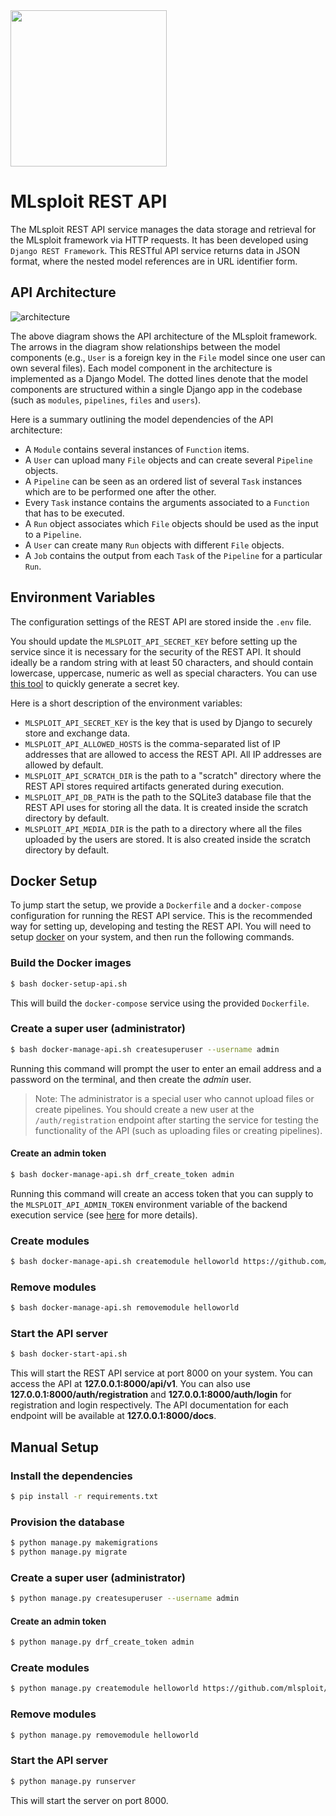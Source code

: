 <img width="250" src="https://mlsploit.github.io/static/img/mlsploit-logo.png">

# MLsploit REST API

The MLsploit REST API service manages the data storage and retrieval 
for the MLsploit framework via HTTP requests. 
It has been developed using `Django REST Framework`.
This RESTful API service returns data in JSON format,
where the nested model references are in URL identifier form.

## API Architecture

![architecture](architecture.png)

The above diagram shows the API architecture of the MLsploit framework.
The arrows in the diagram show relationships between the model components
(e.g., `User` is a foreign key in the `File` model 
since one user can own several files).
Each model component in the architecture is implemented as a Django Model.
The dotted lines denote that the model components are structured 
within a single Django app in the codebase 
(such as `modules`, `pipelines`, `files` and `users`). 

Here is a summary outlining the model dependencies of the API architecture:
- A `Module` contains several instances of `Function` items.
- A `User` can upload many `File` objects and can create several `Pipeline` objects.
- A `Pipeline` can be seen as an ordered list of several `Task` instances 
  which are to be performed one after the other.
- Every `Task` instance contains the arguments associated to a `Function` 
  that has to be executed.
- A `Run` object associates which `File` objects should be used as the input to a `Pipeline`.
- A `User` can create many `Run` objects with different `File` objects.
- A `Job` contains the output from each `Task` of the `Pipeline` for a particular `Run`.

## Environment Variables

The configuration settings of the REST API are stored
inside the `.env` file.

You should update the `MLSPLOIT_API_SECRET_KEY` before setting up the service
since it is necessary for the security of the REST API.
It should ideally be a random string with at least 50 characters, 
and should contain lowercase, uppercase, numeric as well as special characters.
You can use [this tool](https://pinetools.com/random-string-generator)
to quickly generate a secret key.

Here is a short description of the environment variables:
- `MLSPLOIT_API_SECRET_KEY` is the key that is used by Django 
  to securely store and exchange data.
- `MLSPLOIT_API_ALLOWED_HOSTS` is the comma-separated list of IP addresses 
  that are allowed to access the REST API. All IP addresses are allowed by default.
- `MLSPLOIT_API_SCRATCH_DIR` is the path to a "scratch" directory where 
  the REST API stores required artifacts generated during execution.
- `MLSPLOIT_API_DB_PATH` is the path to the SQLite3 database file 
  that the REST API uses for storing all the data. 
  It is created inside the scratch directory by default.
- `MLSPLOIT_API_MEDIA_DIR` is the path to a directory where 
  all the files uploaded by the users are stored. 
  It is also created inside the scratch directory by default.

## Docker Setup

To jump start the setup, we provide a `Dockerfile` and a `docker-compose` configuration 
for running the REST API service. 
This is the recommended way for setting up, developing and testing the REST API.
You will need to setup [docker](https://www.docker.com/get-started) on your system,
and then run the following commands.

### Build the Docker images

```bash
$ bash docker-setup-api.sh
```

This will build the `docker-compose` service using the provided `Dockerfile`.

### Create a super user (administrator)

```bash
$ bash docker-manage-api.sh createsuperuser --username admin
```

Running this command will prompt the user to enter an email address and a password on the terminal,
and then create the *admin* user.

> Note: The administrator is a special user who cannot upload files or create pipelines.
  You should create a new user at the `/auth/registration` endpoint after starting the service
  for  testing the functionality of the API (such as uploading files or creating pipelines).

#### Create an admin token

```bash
$ bash docker-manage-api.sh drf_create_token admin
```

Running this command will create an access token that you can supply to 
the `MLSPLOIT_API_ADMIN_TOKEN` environment variable of the backend execution service
(see [here](https://github.com/mlsploit/mlsploit-execution-backend#environment-variables) for more details).

### Create modules

```bash
$ bash docker-manage-api.sh createmodule helloworld https://github.com/mlsploit/module-helloworld.git
```

### Remove modules

```bash
$ bash docker-manage-api.sh removemodule helloworld
```

### Start the API server

```bash
$ bash docker-start-api.sh
```

This will start the REST API service at port 8000 on your system.
You can access the API at **127.0.0.1:8000/api/v1**.
You can also use **127.0.0.1:8000/auth/registration** 
and **127.0.0.1:8000/auth/login** for registration and login respectively.
The API documentation for each endpoint will be available at
**127.0.0.1:8000/docs**.

## Manual Setup

### Install the dependencies

```bash
$ pip install -r requirements.txt
```

### Provision the database

```bash
$ python manage.py makemigrations
$ python manage.py migrate
```

### Create a super user (administrator)

```bash
$ python manage.py createsuperuser --username admin
```

#### Create an admin token

```bash
$ python manage.py drf_create_token admin
```

### Create modules

```bash
$ python manage.py createmodule helloworld https://github.com/mlsploit/module-helloworld.git
```

### Remove modules

```bash
$ python manage.py removemodule helloworld
```

### Start the API server

```bash
$ python manage.py runserver
```

This will start the server on port 8000.
